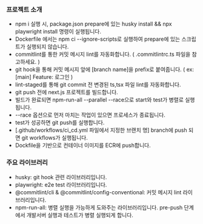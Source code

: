 ### 프로젝트 소개

- npm i 실행 시, package.json prepare에 있는 husky install && npx playwright install 명령이 실행됩니다.
- Dockerfile 에서는 npm ci --ignore-scripts로 실행하여 prepare에 있는 스크립트가 실행되지 않습니다.
- commitlint를 통한 커밋 메시지 lint를 자동화합니다. ( .commitlintrc.ts 파일을 참고하세요. )
- git hook을 통해 커밋 메시지 앞에 [branch name]을 prefix로 붙여줍니다. ( ex: [main] Feature: 로그인 )
- lint-staged를 통해 git commit 전 변경된 ts,tsx 파일 lint를 자동화합니다.
- git push 전에 next.js 프로젝트를 빌드합니다.
- 빌드가 완료되면 npm-run-all --parallel --race으로 start와 test가 병렬로 실행됩니다.
- --race 옵션으로 먼저 마치는 작업이 있으면 프로세스가 종료됩니다.
- test가 성공하면 git push를 실행합니다.
- [.github/workflows/ci_cd.yml 파일에서 지정한 브랜치 명] branch에 push 되면 git workflows가 실행됩니다.
- Dockfile을 기반으로 컨테이너 이미지를 ECR에 push합니다.

### 주요 라이브러리

- husky: git hook 관련 라이브러리입니다.
- playwright: e2e test 라이브러리입니다.
- @commitlint/cli & @commitlint/config-conventional: 커밋 메시지 lint 라이브러리입니다.
- npm-run-all: 병렬 실행을 가능하게 도와주는 라이브러리입니다. pre-push 단계에서 개발서버 실행과 테스트가 병렬 실행되게 합니다.
